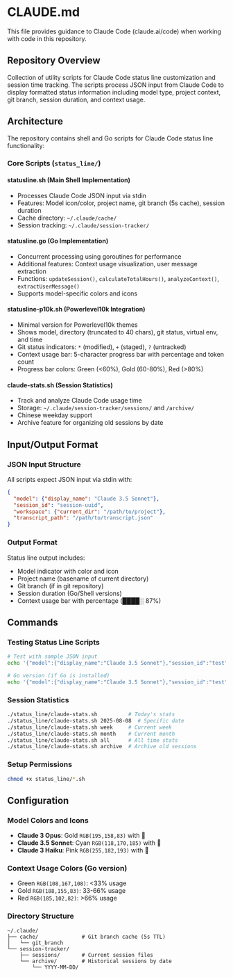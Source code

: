 # CLAUDE.md

This file provides guidance to Claude Code (claude.ai/code) when working with code in this repository.

## Repository Overview

Collection of utility scripts for Claude Code status line customization and session time tracking. The scripts process JSON input from Claude Code to display formatted status information including model type, project context, git branch, session duration, and context usage.

## Architecture

The repository contains shell and Go scripts for Claude Code status line functionality:

### Core Scripts (`status_line/`)

#### statusline.sh (Main Shell Implementation)
- Processes Claude Code JSON input via stdin
- Features: Model icon/color, project name, git branch (5s cache), session duration
- Cache directory: `~/.claude/cache/`
- Session tracking: `~/.claude/session-tracker/`

#### statusline.go (Go Implementation)
- Concurrent processing using goroutines for performance
- Additional features: Context usage visualization, user message extraction
- Functions: `updateSession()`, `calculateTotalHours()`, `analyzeContext()`, `extractUserMessage()`
- Supports model-specific colors and icons

#### statusline-p10k.sh (Powerlevel10k Integration)
- Minimal version for Powerlevel10k themes
- Shows model, directory (truncated to 40 chars), git status, virtual env, and time
- Git status indicators: `*` (modified), `+` (staged), `?` (untracked)
- Context usage bar: 5-character progress bar with percentage and token count
- Progress bar colors: Green (<60%), Gold (60-80%), Red (>80%)

#### claude-stats.sh (Session Statistics)
- Track and analyze Claude Code usage time
- Storage: `~/.claude/session-tracker/sessions/` and `/archive/`
- Chinese weekday support
- Archive feature for organizing old sessions by date

## Input/Output Format

### JSON Input Structure
All scripts expect JSON input via stdin with:
```json
{
  "model": {"display_name": "Claude 3.5 Sonnet"},
  "session_id": "session-uuid",
  "workspace": {"current_dir": "/path/to/project"},
  "transcript_path": "/path/to/transcript.json"
}
```

### Output Format
Status line output includes:
- Model indicator with color and icon
- Project name (basename of current directory)
- Git branch (if in git repository)
- Session duration (Go/Shell versions)
- Context usage bar with percentage (████░ 87%)

## Commands

### Testing Status Line Scripts
```bash
# Test with sample JSON input
echo '{"model":{"display_name":"Claude 3.5 Sonnet"},"session_id":"test","workspace":{"current_dir":"'$(pwd)'"}}' | ./status_line/statusline.sh

# Go version (if Go is installed)
echo '{"model":{"display_name":"Claude 3.5 Sonnet"},"session_id":"test","workspace":{"current_dir":"'$(pwd)'"}}' | go run status_line/statusline.go
```

### Session Statistics
```bash
./status_line/claude-stats.sh          # Today's stats
./status_line/claude-stats.sh 2025-08-08  # Specific date
./status_line/claude-stats.sh week     # Current week
./status_line/claude-stats.sh month    # Current month
./status_line/claude-stats.sh all      # All time stats
./status_line/claude-stats.sh archive  # Archive old sessions
```

### Setup Permissions
```bash
chmod +x status_line/*.sh
```

## Configuration

### Model Colors and Icons
- **Claude 3 Opus**: Gold `RGB(195,158,83)` with 💛
- **Claude 3.5 Sonnet**: Cyan `RGB(118,170,185)` with 💠
- **Claude 3 Haiku**: Pink `RGB(255,182,193)` with 🌸

### Context Usage Colors (Go version)
- Green `RGB(108,167,108)`: <33% usage
- Gold `RGB(188,155,83)`: 33-66% usage
- Red `RGB(185,102,82)`: >66% usage

### Directory Structure
```
~/.claude/
├── cache/              # Git branch cache (5s TTL)
│   └── git_branch
└── session-tracker/
    ├── sessions/       # Current session files
    └── archive/        # Historical sessions by date
        └── YYYY-MM-DD/
```